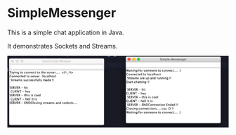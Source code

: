 # SimpleMessenger


This is a simple chat application in Java.

It demonstrates Sockets and Streams.

![](images/Screenshot.png)
